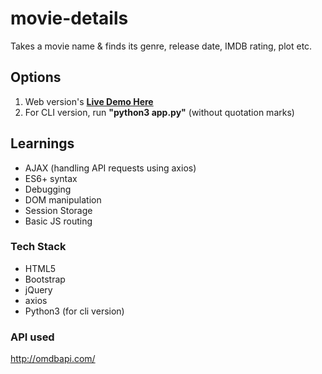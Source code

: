 # movie-details
Takes a movie name &amp; finds its genre, release date, IMDB rating, plot etc.

## Options
1. Web version's [**Live Demo Here**](https://find-movies.netlify.app/)
2. For CLI version, run **"python3 app.py"** (without quotation marks) 

## Learnings
+ AJAX (handling API requests using axios)
+ ES6+ syntax
+ Debugging
+ DOM manipulation
+ Session Storage
+ Basic JS routing

### Tech Stack
+ HTML5
+ Bootstrap
+ jQuery
+ axios
+ Python3 (for cli version)

### API used
http://omdbapi.com/


